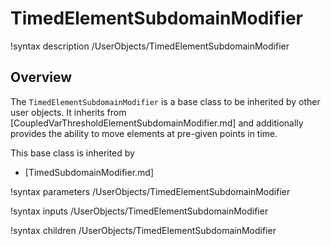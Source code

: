 # TimedElementSubdomainModifier

!syntax description /UserObjects/TimedElementSubdomainModifier

## Overview

The `TimedElementSubdomainModifier` is a base class to be inherited by other user objects. It inherits 
from [CoupledVarThresholdElementSubdomainModifier.md] and additionally provides the ability to move elements
at pre-given points in time.

This base class is inherited by

- [TimedSubdomainModifier.md]

!syntax parameters /UserObjects/TimedElementSubdomainModifier

!syntax inputs /UserObjects/TimedElementSubdomainModifier

!syntax children /UserObjects/TimedElementSubdomainModifier
